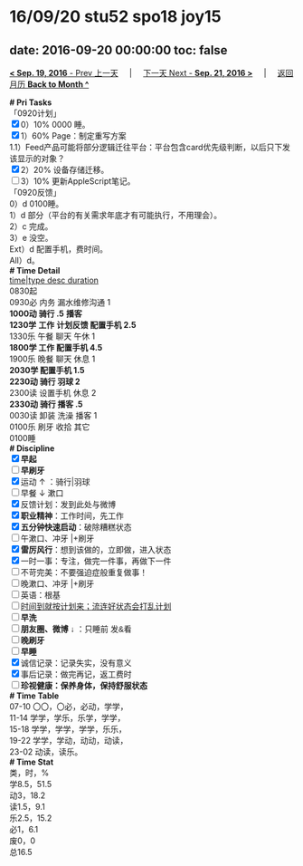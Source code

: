 # 16/09/20 stu52 spo18 joy15

date: 2016-09-20 00:00:00
toc: false
---
[**< Sep. 19, 2016** - Prev 上一天](/lifelogs/2016/09/d19.md) &nbsp; &nbsp; | &nbsp; &nbsp; [下一天 Next - **Sep. 21, 2016 >**](/lifelogs/2016/09/d21.md) &nbsp; &nbsp; |  &nbsp; &nbsp; [返回月历 **Back to Month ^**](/lifelogs/2016/09/index.md)
<br/><div><div><div><div><div><div><b># Pri Tasks</b></div><div>「0920计划」</div></div></div><div><input checked="true" type="checkbox"/>0）10% 0000 睡。</div><div><input checked="true" type="checkbox"/>1）60% Page：制定重写方案</div><div><div>1.1）Feed产品可能将部分逻辑迁往平台：平台包含card优先级判断，以后只下发该显示的对象？</div></div><div><input checked="true" type="checkbox"/>2）20% 设备存储迁移。</div><div><input type="checkbox"/>3）10% 更新AppleScript笔记。</div></div><div></div></div><div>「0920反馈」</div><div>0）d 0100睡。</div></div><div><div>1）d 部分（平台的有关需求年底才有可能执行，不用理会）。</div><div>2）c 完成。</div></div><div>3）e 没空。</div><div>Ext）d 配置手机，费时间。</div><div><div><div><div>All）d。</div><div><b># Time Detail</b></div></div><div><u>time|type desc duration</u></div><div>0830起</div><div>0930必 内务 漏水维修沟通 1</div></div><div><b>1000动 骑行 .5</b> <b>播客</b></div><div><b>1230学</b> <b>工作</b> <b>计划反馈 配置手机 2.5</b></div><div>1330乐 午餐 聊天 午休 1</div><div><b>1800学 工作 配置手机 4.5</b></div><div>1900乐 晚餐 聊天 休息 1</div><div><b>2030学 配置手机 1.5</b></div><div><b>2230动 骑行 羽球 2</b></div><div>2300读 设置手机 休息 2</div><div><b>2330动 骑行 播客 .5</b></div></div><div><div>0030读 卸装 洗澡 播客 1</div><div>0100乐 刷牙 收拾 其它</div><div><div>0100睡</div><div><b># Discipline</b></div><div><div><b><input checked="true" type="checkbox"/>早起</b></div><div><input type="checkbox"/><b>早刷牙</b></div><div><input checked="true" type="checkbox"/>运动 ↑ ：骑行|羽球</div></div><div><input type="checkbox"/>早餐 ↓ 漱口</div><div><input checked="true" type="checkbox"/>反馈计划：发到此处与微博</div><div><input checked="true" type="checkbox"/><b>职业精神</b>：工作时间，先工作</div><div><input checked="true" type="checkbox"/><b>五分钟快速启动</b>：破除糟糕状态</div><div><input type="checkbox"/>午漱口、冲牙 |+刷牙</div><div><input checked="true" type="checkbox"/><b>雷厉风行</b>：想到该做的，立即做，进入状态</div><div><input checked="true" type="checkbox"/><a dir="ltr"/><a dir="ltr">一时</a>一事：专注，做完一件事，再做下一件</div><div><input type="checkbox"/>不苛完美：不要强迫症般重复做事！</div><div><input type="checkbox"/>晚漱口、冲牙 |+刷牙</div><div><input type="checkbox"/>英语：根基</div><div><u><input type="checkbox"/>时间到就按计划来；流连好状态会打乱计划</u></div><div><input type="checkbox"/><b>早洗</b></div><div><b style="font-family:gotham, helvetica, arial, sans-serif;font-size:14px;"><input type="checkbox"/>朋友圈、微博</b> <span style="font-family:gotham, helvetica, arial, sans-serif;font-size:14px;">↓ ：只睡前 发&amp;看</span></div><div><b><input type="checkbox"/>晚刷牙</b></div><div><input type="checkbox"/><b>早睡</b></div><div><div><input checked="true" type="checkbox"/>诚信记录：记录失实，没有意义</div><div><input checked="true" type="checkbox"/>事后记录：做完再记，返工费时</div></div><div style="font-family:gotham, helvetica, arial, sans-serif;font-size:14px;"><b><input type="checkbox"/>珍视健康：保养身体，保持舒服状态</b></div><div><b># Time Table</b></div><div>07-10 〇〇，〇必，必动，学学，</div><div>11-14 学学，学乐，乐学，学学，</div><div>15-18 学学，学学，学学，乐乐，</div><div>19-22 学学，学动，动动，动读，</div><div>23-02 动读，读乐。</div><div><b># Time Stat</b></div><div>类，时，%</div><div>学8.5，51.5</div><div>动3，18.2</div><div>读1.5，9.1</div><div>乐2.5，15.2</div><div>必1，6.1</div><div>废0，0</div><div>总16.5</div>
